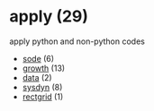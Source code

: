 # apply (29)
apply python and non-python codes

+ [sode](sode/README.md) (6)
+ [growth](growth/README.md) (13)
+ [data](data/README.md) (2)
+ [sysdyn](sysdyn/README.md) (8)
+ [rectgrid](rectgrid/README.md) (1)
